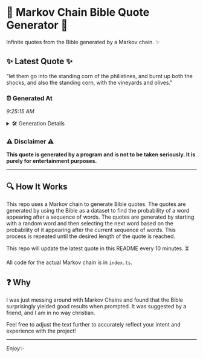 # 📖 Markov Chain Bible Quote Generator 📖

Infinite quotes from the Bible generated by a Markov chain. ✨

## ✨ Latest Quote ✨
"let them go into the standing corn of the philistines, and burnt up both the shocks, and also the standing corn, with the vineyards and olives."

### ⏰ Generated At
*9:25:15 AM*

<details>
    <summary>🛠️ Generation Details</summary>
    <p>
        <strong>🌱 Seed:</strong> let<br>
        <strong>🔄 Iterations:</strong> 25<br>
        <strong>📜 Context History:</strong><br>[ let ]: them<br>[ let, them ]: go<br>[ let, them, go ]: into<br>[ let, them, go, into ]: the<br>[ let, them, go, into, the ]: standing<br>[ let, them, go, into, the, standing ]: corn<br>[ them, go, into, the, standing, corn ]: of<br>[ go, into, the, standing, corn, of ]: the<br>[ into, the, standing, corn, of, the ]: philistines,<br>[ the, standing, corn, of, the, philistines, ]: and<br>[ standing, corn, of, the, philistines,, and ]: burnt<br>[ corn, of, the, philistines,, and, burnt ]: up<br>[ of, the, philistines,, and, burnt, up ]: both<br>[ the, philistines,, and, burnt, up, both ]: the<br>[ philistines,, and, burnt, up, both, the ]: shocks,<br>[ and, burnt, up, both, the, shocks, ]: and<br>[ burnt, up, both, the, shocks,, and ]: also<br>[ up, both, the, shocks,, and, also ]: the<br>[ both, the, shocks,, and, also, the ]: standing<br>[ the, shocks,, and, also, the, standing ]: corn,<br>[ shocks,, and, also, the, standing, corn, ]: with<br>[ and, also, the, standing, corn,, with ]: the<br>[ also, the, standing, corn,, with, the ]: vineyards<br>[ the, standing, corn,, with, the, vineyards ]: and<br>[ standing, corn,, with, the, vineyards, and ]: olives.<br>
    </p>
</details>

### ⚠️ Disclaimer ⚠️
**This quote is generated by a program and is not to be taken seriously. It is purely for entertainment purposes.**

---

## 🔍 How It Works

This repo uses a Markov chain to generate Bible quotes. The quotes are generated by using the Bible as a dataset to find the probability of a word appearing after a sequence of words. The quotes are generated by starting with a random word and then selecting the next word based on the probability of it appearing after the current sequence of words. This process is repeated until the desired length of the quote is reached.

This repo will update the latest quote in this README every 10 minutes. ⏳

All code for the actual Markov chain is in `index.ts`.

## ❓ Why

I was just messing around with Markov Chains and found that the Bible surprisingly yielded good results when prompted. 
It was suggested by a friend, and I am in no way christian.

Feel free to adjust the text further to accurately reflect your intent and experience with the project!

---

*Enjoy*✨
